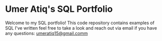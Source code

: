 # Umer Atiq's SQL Portfolio

Welcome to my SQL portfolio! This code repository contains examples of SQL I've written feel free to take a look and reach out via email if you have any questions: umeratiq15@gmail.comm
